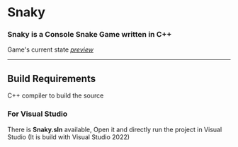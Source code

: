 # Snaky


### Snaky is a Console Snake Game written in C++

Game's current state  [*preview*](https://www.dropbox.com/s/7xdfwz0vqkffehh/game-rec1.5.mp4?dl=0)

---

## Build Requirements
C++ compiler to build the source

### For Visual Studio
There is **Snaky.sln** available, Open it and directly run the project in Visual Studio (It is build with Visual Studio 2022)

